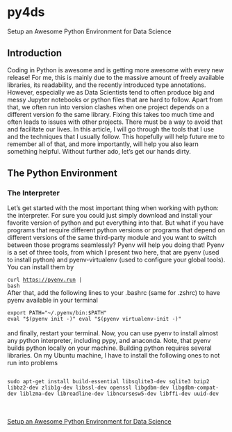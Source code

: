 # py4ds
Setup an Awesome Python Environment for Data Science

<h2>Introduction</h2>
Coding in Python is awesome and is getting more awesome with every new release! For me, this is mainly due to the massive amount of freely available libraries, its readability, and the recently introduced type annotations. However, especially we as Data Scientists tend to often produce big and messy Jupyter notebooks or python files that are hard to follow. Apart from that, we often run into version clashes when one project depends on a different version fo the same library. Fixing this takes too much time and often leads to issues with other projects. There must be a way to avoid that and facilitate our lives. In this article, I will go through the tools that I use and the techniques that I usually follow. This hopefully will help future me to remember all of that, and more importantly, will help you also learn something helpful. Without further ado, let’s get our hands dirty.
<br>
<h2>The Python Environment</h2>
<h3>The Interpreter</h3>
Let’s get started with the most important thing when working with python: the interpreter. For sure you could just simply download and install your favorite version of python and put everything into that. But what if you have programs that require different python versions or programs that depend on different versions of the same third-party module and you want to switch between those programs seamlessly?
Pyenv will help you doing that!
Pyenv is a set of three tools, from which I present two here, that are pyenv (used to install python) and pyenv-virtualenv (used to configure your global tools). You can install them by

<code>curl https://pyenv.run | bash</code><br>
After that, add the following lines to your .bashrc (same for .zshrc) to have pyenv available in your terminal<br>
<code>
export PATH="~/.pyenv/bin:$PATH"
eval "$(pyenv init -)"
eval "$(pyenv virtualenv-init -)"
</code><br>
and finally, restart your terminal. Now, you can use pyenv to install almost any python interpreter, including pypy, and anaconda. Note, that pyenv builds python locally on your machine. Building python requires several libraries. On my Ubuntu machine, I have to install the following ones to not run into problems
<p>
<code>
sudo apt-get install build-essential libsqlite3-dev sqlite3 bzip2 libbz2-dev zlib1g-dev libssl-dev openssl libgdbm-dev libgdbm-compat-dev liblzma-dev libreadline-dev libncursesw5-dev libffi-dev uuid-dev
</code>
</p>
<br>
<br>
<source><a href="https://towardsdatascience.com/how-to-setup-an-awesome-python-environment-for-data-science-or-anything-else-35d358cc95d5">Setup an Awesome Python Environment for Data Science</a></source>
